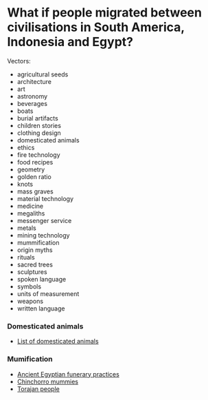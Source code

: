 # What if people migrated between civilisations in South America, Indonesia and Egypt?

Vectors:

- agricultural seeds
- architecture
- art
- astronomy
- beverages
- boats
- burial artifacts
- children stories
- clothing design
- domesticated animals
- ethics
- fire technology
- food recipes
- geometry
- golden ratio
- knots
- mass graves
- material technology
- medicine
- megaliths
- messenger service
- metals
- mining technology
- mummification
- origin myths
- rituals
- sacred trees
- sculptures
- spoken language
- symbols
- units of measurement
- weapons
- written language

### Domesticated animals

- [List of domesticated animals](https://en.wikipedia.org/wiki/List_of_domesticated_animals)

### Mumification

- [Ancient Egyptian funerary practices](https://en.wikipedia.org/wiki/Ancient_Egyptian_funerary_practices)
- [Chinchorro mummies](https://en.wikipedia.org/wiki/Chinchorro_mummies)
- [Torajan people](https://en.wikipedia.org/wiki/Torajan_people)
